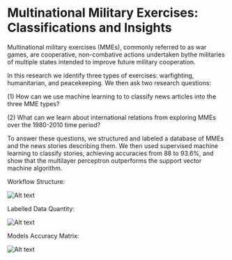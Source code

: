 # Multinational Military Exercises: Classifications and Insights

Multinational military exercises (MMEs), commonly referred to as war games, are cooperative, non-combative actions undertaken bythe militaries of multiple states intended to improve future military cooperation.

In this research we identify three types of exercises: warfighting, humanitarian, and peacekeeping. We then ask two research questions:

(1) How can we use machine learning to to classify news articles into the three MME types? 

(2) What can we learn about international relations from exploring MMEs over the 1980-2010 time period? 

To answer these questions, we structured and labeled a database of MMEs and the news stories describing them. We then used supervised machine learning to classify stories, achieving accuracies from 88 to 93.6%, and show that the multilayer perceptron outperforms the support vector machine algorithm. 

Workflow Structure:

![Alt text](https://media.discordapp.net/attachments/679083784842248195/865160908979437598/unknown.png)

Labelled Data Quantity:

![Alt text](https://media.discordapp.net/attachments/679083784842248195/865161192644018196/unknown.png)

Models Accuracy Matrix:

![Alt text](https://media.discordapp.net/attachments/679083784842248195/865162081371160586/unknown.png)

